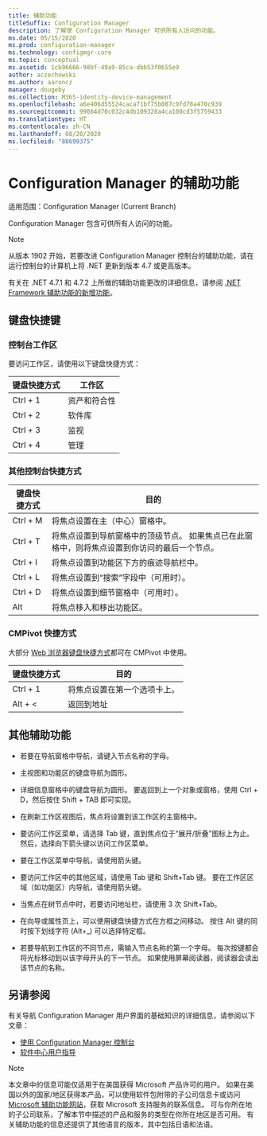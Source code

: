 ```yaml
---
title: 辅助功能
titleSuffix: Configuration Manager
description: 了解使 Configuration Manager 可供所有人访问的功能。
ms.date: 05/15/2020
ms.prod: configuration-manager
ms.technology: configmgr-core
ms.topic: conceptual
ms.assetid: 1cb96666-98bf-49a9-85ca-dbb53f0655e9
author: aczechowski
ms.author: aaroncz
manager: dougeby
ms.collection: M365-identity-device-management
ms.openlocfilehash: a6e406d55524caca71bf75b087c9fd78a470c939
ms.sourcegitcommit: 99084d70c032c4db109328a4ca100cd3f5759433
ms.translationtype: HT
ms.contentlocale: zh-CN
ms.lasthandoff: 08/20/2020
ms.locfileid: "88699375"
---
```

# <a name="accessibility-features-in-configuration-manager"></a>Configuration Manager 的辅助功能

适用范围：Configuration Manager (Current Branch)


Configuration Manager 包含可供所有人访问的功能。

> [!Note]  
> 从版本 1902 开始，若要改进 Configuration Manager 控制台的辅助功能，请在运行控制台的计算机上将 .NET 更新到版本 4.7 或更高版本。 <!-- SCCMDocs-pr issue #3228 -->  
> 
> 有关在 .NET 4.7.1 和 4.7.2 上所做的辅助功能更改的详细信息，请参阅 [.NET Framework 辅助功能的新增功能](/dotnet/framework/whats-new/whats-new-in-accessibility)。  



## <a name="keyboard-shortcuts"></a>键盘快捷键

### <a name="console-workspaces"></a>控制台工作区

要访问工作区，请使用以下键盘快捷方式：  

|键盘快捷方式| 工作区|
|--------|--------|  
|Ctrl + 1| 资产和符合性|
|Ctrl + 2|  软件库|
|Ctrl + 3|  监视|
|Ctrl + 4|  管理|


### <a name="other-console-shortcuts"></a>其他控制台快捷方式

|键盘快捷方式|  目的|
|--------|--------|  
|Ctrl + M|将焦点设置在主（中心）窗格中。|
|Ctrl + T|将焦点设置到导航窗格中的顶级节点。 如果焦点已在此窗格中，则将焦点设置到你访问的最后一个节点。|
|Ctrl + I|将焦点设置到功能区下方的痕迹导航栏中。|
|Ctrl + L|将焦点设置到“搜索”字段中（可用时）。|
|Ctrl + D|将焦点设置到细节窗格中（可用时）。|
|Alt     |将焦点移入和移出功能区。|

### <a name="cmpivot-shortcuts"></a><a name="bkmk_cmpshortcuts"></a> CMPivot 快捷方式

大部分 [Web 浏览器键盘快捷方式](https://support.microsoft.com/help/17456/windows-internet-explorer-ease-of-access-options)都可在 CMPivot 中使用。

|键盘快捷方式|目的|
|--------|--------|  
|Ctrl + 1|将焦点设置在第一个选项卡上。|
|Alt + &lt;|返回到地址|


## <a name="other-accessibility-features"></a>其他辅助功能

- 若要在导航窗格中导航，请键入节点名称的字母。

- 主视图和功能区的键盘导航为圆形。

- 详细信息窗格中的键盘导航为圆形。 要返回到上一个对象或窗格，使用 Ctrl + D，然后按住 Shift + TAB 即可实现。

- 在刷新工作区视图后，焦点将设置到该工作区的主窗格中。

- 要访问工作区菜单，请选择 Tab 键，直到焦点位于“展开/折叠”图标上为止。 然后，选择向下箭头键以访问工作区菜单。  

- 要在工作区菜单中导航，请使用箭头键。  

- 要访问工作区中的其他区域，请使用 Tab 键和 Shift+Tab 键。 要在工作区区域（如功能区）内导航，请使用箭头键。  

- 当焦点在树节点中时，若要访问地址栏，请使用 3 次 Shift+Tab。  

- 在向导或属性页上，可以使用键盘快捷方式在方框之间移动。 按住 Alt 键的同时按下划线字符 (Alt+_) 可以选择特定框。     

- 若要导航到工作区的不同节点，需输入节点名称的第一个字母。 每次按键都会将光标移动到以该字母开头的下一节点。 如果使用屏幕阅读器，阅读器会读出该节点的名称。



## <a name="see-also"></a>另请参阅

有关导航 Configuration Manager 用户界面的基础知识的详细信息，请参阅以下文章：
- [使用 Configuration Manager 控制台](../servers/manage/admin-console.md)
- [软件中心用户指导](software-center.md)

> [!NOTE]  
> 本文章中的信息可能仅适用于在美国获得 Microsoft 产品许可的用户。 如果在美国以外的国家/地区获得本产品，可以使用软件包附带的子公司信息卡或访问 [Microsoft 辅助功能网站](https://www.microsoft.com/accessibility/)，获取 Microsoft 支持服务的联系信息。 可与你所在地的子公司联系，了解本节中描述的产品和服务的类型在你所在地区是否可用。 有关辅助功能的信息还提供了其他语言的版本，其中包括日语和法语。